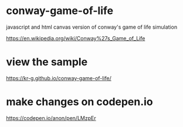 # conway-game-of-life

javascript and html canvas version of conway's game of life simulation

https://en.wikipedia.org/wiki/Conway%27s_Game_of_Life

# view the sample 

https://kr-g.github.io/conway-game-of-life/

# make changes on codepen.io

https://codepen.io/anon/pen/LMzpEr
